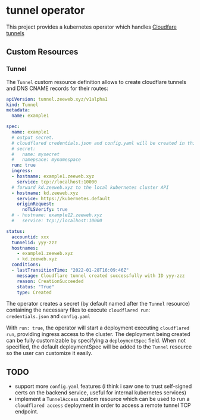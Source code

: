 # tunnel operator

This project provides a kubernetes operator which handles [Cloudfare tunnels](https://www.cloudflare.com/products/tunnel/)

## Custom Resources

### Tunnel

The `Tunnel` custom resource definition allows to create cloudflare tunnels and DNS CNAME records for their routes:
```yaml
apiVersion: tunnel.zeeweb.xyz/v1alpha1
kind: Tunnel
metadata:
  name: example1

spec:
  name: example1
  # output secret.
  # cloudflared credentials.json and config.yaml will be created in this secret
  # secret:
  #   name: mysecret
  #   namepsace: mynamespace
  run: true
  ingress:
  - hostname: example1.zeeweb.xyz
    service: tcp://localhost:10000
  # forward kd.zeeweb.xyz to the local kubernetes cluster API
  - hostname: kd.zeeweb.xyz
    service: https://kubernetes.default
    originRequest:
      noTLSVerify: true
  # - hostname: example12.zeeweb.xyz
  #   service: tcp://localhost:10000

status:
  accountid: xxx
  tunnelid: yyy-zzz
  hostnames:
    - example1.zeeweb.xyz
    - kd.zeeweb.xyz
  conditions:
  - lastTransitionTime: "2022-01-28T16:09:46Z"
    message: Cloudflare tunnel created successfully with ID yyy-zzz
    reason: CreationSucceeded
    status: "True"
    type: Created
```
The operator creates a secret (by default named after the `Tunnel` resource) containing the necessary files to execute `cloudflared run`: `credentials.json` and `config.yaml`

With `run: true`, the operator will start a deployment executing `cloudflared run`, providing ingress access to the cluster. The deployment being created can be fully customizable by specifying a `deploymentSpec` field. When not specified, the default deploymentSpec will be added to the `Tunnel` resource so the user can customize it easily.

## TODO
* support more `config.yaml` features (i think i saw one to trust self-signed certs on the backend service, useful for internal kubernetes services)
* implement a `TunnelAccess` custom resource which can be used to run a `cloudflared access` deployment in order to access a remote tunnel TCP endpoint.
